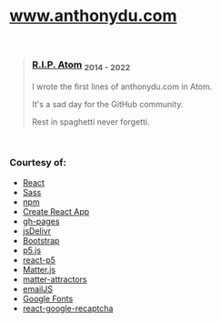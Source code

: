 # www.anthonydu.com

<br>

> ### [R.I.P. Atom](https://github.blog/2022-06-08-sunsetting-atom/) <sub>2014 - 2022</sub>
>
> I wrote the first lines of anthonydu.com in Atom.
>
> It's a sad day for the GitHub community.
>
> Rest in spaghetti never forgetti.

<br>

### Courtesy of:
- [React](https://reactjs.org)
- [Sass](https://sass-lang.com)
- [npm](https://www.npmjs.com)
- [Create React App](https://create-react-app.dev)
- [gh-pages](https://www.npmjs.com/package/gh-pages)
- [jsDelivr](https://www.jsdelivr.com)
- [Bootstrap](https://getbootstrap.com)
- [p5.js](https://p5js.org)
- [react-p5](https://www.npmjs.com/package/react-p5)
- [Matter.js](https://brm.io/matter-js)
- [matter-attractors](https://www.npmjs.com/package/matter-attractors)
- [emailJS](https://www.emailjs.com)
- [Google Fonts](https://fonts.google.com)
- [react-google-recaptcha](https://www.npmjs.com/package/react-google-recaptcha)
